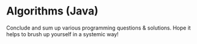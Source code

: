# Algorithms (Java)
Conclude and sum up various programming questions & solutions. Hope it helps to brush up yourself in a systemic way!
